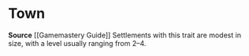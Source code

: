 ﻿---
id: '292'
name: Town
rarity: Common
source: '[[DATABASE/source/Gamemastery Guide|Gamemastery Guide]]'
trait:
- Town
type: Trait

---
# Town

**Source** [[Gamemastery Guide]]
Settlements with this trait are modest in size, with a level usually ranging from 2–4.